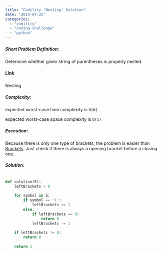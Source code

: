 ```yaml
---
title: "Codility 'Nesting' Solution"
date: "2014-07-25"
categories: 
  - "codility"
  - "coding-challenge"
  - "python"
---
```


##### Short Problem Definition:

Determine whether given string of parentheses is properly nested.

##### Link

Nesting

##### Complexity:

expected worst-case time complexity is `O(N)`

expected worst-case space complexity is `O(1)`

##### Execution:

Because there is only one type of brackets, the problem is easier than [Brackets](http://www.martinkysel.com/codility-brackets-solution/ "Codility ‘Brackets’ Solution"). Just check if there is always a opening bracket before a closing one.

##### Solution:

```python

def solution(S):
    leftBrackets = 0
    
    for symbol in S:
        if symbol == '(':
            leftBrackets += 1
        else:
            if leftBrackets == 0:
                return 0
            leftBrackets -= 1  
    
    if leftBrackets != 0:
        return 0
    
    return 1
```
